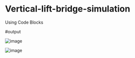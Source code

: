 # Vertical-lift-bridge-simulation
Using Code Blocks

#output

![image](https://github.com/aryanjasrotia/Vertical-lift-bridge-simulation/assets/138384610/2e2b2e97-9e31-4084-b594-5aff058a6d68)


![image](https://github.com/aryanjasrotia/Vertical-lift-bridge-simulation/assets/138384610/d6e03715-c7fc-44e5-90a4-4742ccd8f4f1)
